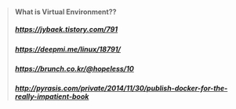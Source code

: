 >#### What is Virtual Environment??
>##### https://jybaek.tistory.com/791
>##### https://deepmi.me/linux/18791/
>##### https://brunch.co.kr/@hopeless/10
>##### http://pyrasis.com/private/2014/11/30/publish-docker-for-the-really-impatient-book
